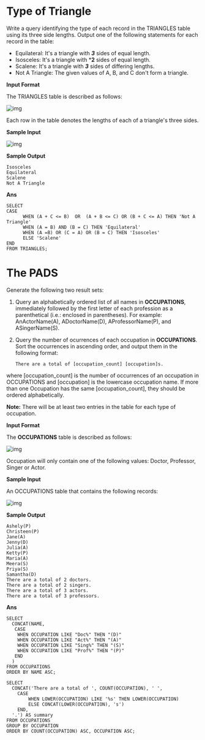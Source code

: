 # Type of Triangle
  
Write a query identifying the type of each record in the TRIANGLES table using its three side lengths. Output one of the following statements for each record in the table:

- Equilateral: It's a triangle with ***3*** sides of equal length.
- Isosceles: It's a triangle with ***2** sides of equal length.
- Scalene: It's a triangle with ***3*** sides of differing lengths.
- Not A Triangle: The given values of A, B, and C don't form a triangle.

**Input Format**

The TRIANGLES table is described as follows:

![img](https://s3.amazonaws.com/hr-challenge-images/12887/1443815629-ac2a843fb7-1.png)

Each row in the table denotes the lengths of each of a triangle's three sides.

**Sample Input**

![img](https://s3.amazonaws.com/hr-challenge-images/12887/1443815827-cbfc1ca12b-2.png)

**Sample Output**

    Isosceles
    Equilateral
    Scalene
    Not A Triangle
    
**Ans**

	SELECT 
 	CASE 
          WHEN (A + C <= B)  OR  (A + B <= C) OR (B + C <= A) THEN 'Not A Triangle'
          WHEN (A = B) AND (B = C) THEN 'Equilateral'
          WHEN (A =B) OR (C = A) OR (B = C) THEN 'Isosceles'
          ELSE 'Scalene'
	END 
	FROM TRIANGLES;
    
# The PADS
  
Generate the following two result sets:

1. Query an alphabetically ordered list of all names in **OCCUPATIONS**, immediately followed by the first letter of each profession as a parenthetical (i.e.: enclosed in parentheses). For example: AnActorName(A), ADoctorName(D), AProfessorName(P), and ASingerName(S).
   
2. Query the number of ocurrences of each occupation in **OCCUPATIONS**. Sort the occurrences in ascending order, and output them in the following format:

       There are a total of [occupation_count] [occupation]s.
where [occupation_count] is the number of occurrences of an occupation in OCCUPATIONS and [occupation] is the lowercase occupation name. If more than one Occupation has the same [occupation_count], they should be ordered alphabetically.

**Note:** There will be at least two entries in the table for each type of occupation.

**Input Format**

The  **OCCUPATIONS** table is described as follows:

![img](https://s3.amazonaws.com/hr-challenge-images/12889/1443816414-2a465532e7-1.png)

Occupation will only contain one of the following values: Doctor, Professor, Singer or Actor.

**Sample Input**

An OCCUPATIONS table that contains the following records:

![img](https://s3.amazonaws.com/hr-challenge-images/12889/1443816608-0b4d01d157-2.png)

**Sample Output**

    Ashely(P)
    Christeen(P)
    Jane(A)
    Jenny(D)
    Julia(A)
    Ketty(P)
    Maria(A)
    Meera(S)
    Priya(S)
    Samantha(D)
    There are a total of 2 doctors.
    There are a total of 2 singers.
    There are a total of 3 actors.
    There are a total of 3 professors.
    
**Ans**

    SELECT
      CONCAT(NAME,
       CASE
        WHEN OCCUPATION LIKE "Doc%" THEN "(D)"
        WHEN OCCUPATION LIKE "Act%" THEN "(A)"
        WHEN OCCUPATION LIKE "Sing%" THEN "(S)"
        WHEN OCCUPATION LIKE "Prof%" THEN "(P)"
       END
      )
    FROM OCCUPATIONS
    ORDER BY NAME ASC;

    SELECT 
      CONCAT('There are a total of ', COUNT(OCCUPATION), ' ', 
        CASE 
            WHEN LOWER(OCCUPATION) LIKE '%s' THEN LOWER(OCCUPATION)
            ELSE CONCAT(LOWER(OCCUPATION), 's')
        END, 
      '.') AS summary
    FROM OCCUPATIONS 
    GROUP BY OCCUPATION
    ORDER BY COUNT(OCCUPATION) ASC, OCCUPATION ASC;
